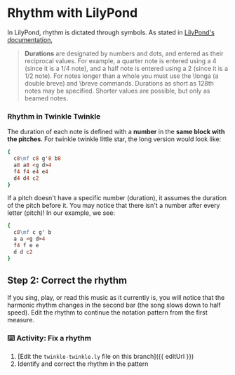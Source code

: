 # Rhythm with LilyPond

In LilyPond, rhythm is dictated through symbols. As stated in [LilyPond's documentation](http://lilypond.org/doc/v2.18/Documentation/notation/writing-rhythms),

> **Durations** are designated by numbers and dots, and entered as their reciprocal values. For example, a quarter note is entered using a 4 (since it is a 1/4 note), and a half note is entered using a 2 (since it is a 1/2 note). For notes longer than a whole you must use the \longa (a double breve) and \breve commands. Durations as short as 128th notes may be specified. Shorter values are possible, but only as beamed notes.

### Rhythm in Twinkle Twinkle 

The duration of each note is defined with a **number** in the **same block with the pitches**. For twinkle twinkle little star, the long version would look like:

```ly
{
  c8\mf c8 g'8 b8
  a8 a8 <g d>4
  f4 f4 e4 e4
  d4 d4 c2
}
```

If a pitch doesn't have a specific number (duration), it assumes the duration of the pitch before it. You may notice that there isn't a number after every letter (pitch)! In our example, we see:

```ly
{
  c8\mf c g' b
  a a <g d>4
  f4 f e e
  d d c2
}
```

## Step 2: Correct the rhythm

If you sing, play, or read this music as it currently is, you will notice that the harmonic rhythm changes in the second bar (the song slows down to half speed). Edit the rhythm to continue the notation pattern from the first measure.

### :keyboard: Activity: Fix a rhythm

1. [Edit the `twinkle-twinkle.ly` file on this branch]({{ editUrl }})
2. Identify and correct the rhythm in the pattern